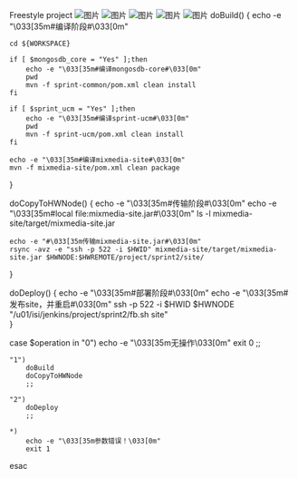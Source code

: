 Freestyle project
![图片](https://user-images.githubusercontent.com/58168483/130224366-9dd26387-bd40-4221-833f-84395d80a098.png)
![图片](https://user-images.githubusercontent.com/58168483/130224550-acb760ff-e0ef-4e52-a61b-70a87fddd237.png)
![图片](https://user-images.githubusercontent.com/58168483/130224595-d015c9e0-d1cf-4e2a-81e5-deba8d72f204.png)
![图片](https://user-images.githubusercontent.com/58168483/130224638-a05a5d9c-00dc-48e6-8ee8-f6d22baf13fc.png)
![图片](https://user-images.githubusercontent.com/58168483/130224762-20b62880-ca53-4bbf-9305-dae9e57bdc2c.png)
doBuild()
{
	echo -e "\033[35m#编译阶段#\033[0m"

	cd ${WORKSPACE}

	if [ $mongosdb_core = "Yes" ];then
		echo -e "\033[35m#编译mongosdb-core#\033[0m"
    	pwd
		mvn -f sprint-common/pom.xml clean install
	fi

	if [ $sprint_ucm = "Yes" ];then
		echo -e "\033[35m#编译sprint-ucm#\033[0m"
    	pwd
		mvn -f sprint-ucm/pom.xml clean install
	fi
	
    echo -e "\033[35m#编译mixmedia-site#\033[0m"
    mvn -f mixmedia-site/pom.xml clean package
}

doCopyToHWNode()
{
	echo -e "\033[35m#传输阶段#\033[0m"
    echo -e "\033[35m#local file:mixmedia-site.jar#\033[0m"
    ls -l mixmedia-site/target/mixmedia-site.jar
    
    echo -e "#\033[35m传输mixmedia-site.jar#\033[0m"  
    rsync -avz -e "ssh -p 522 -i $HWID" mixmedia-site/target/mixmedia-site.jar $HWNODE:$HWREMOTE/project/sprint2/site/
}

doDeploy()
{
	echo -e "\033[35m#部署阶段#\033[0m"
    echo -e "\033[35m#发布site，并重启#\033[0m"
    ssh -p 522 -i $HWID $HWNODE "/u01/isi/jenkins/project/sprint2/fb.sh site"	
}


case $operation in
	"0")
    	echo -e "\033[35m无操作\033[0m"
        exit 0
        ;;
    
    "1")
    	doBuild
        doCopyToHWNode
    	;;
    
    "2")
    	doDeploy
    	;;

	*)
        echo -e "\033[35m参数错误！\033[0m"
        exit 1
esac
